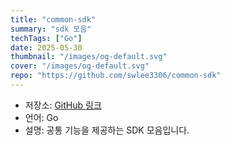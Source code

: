```yaml
---
title: "common-sdk"
summary: "sdk 모음"
techTags: ["Go"]
date: 2025-05-30
thumbnail: "/images/og-default.svg"
cover: "/images/og-default.svg"
repo: "https://github.com/swlee3306/common-sdk"
---
```


- 저장소: [GitHub 링크](https://github.com/swlee3306/common-sdk)
- 언어: Go
- 설명: 공통 기능을 제공하는 SDK 모음입니다.
